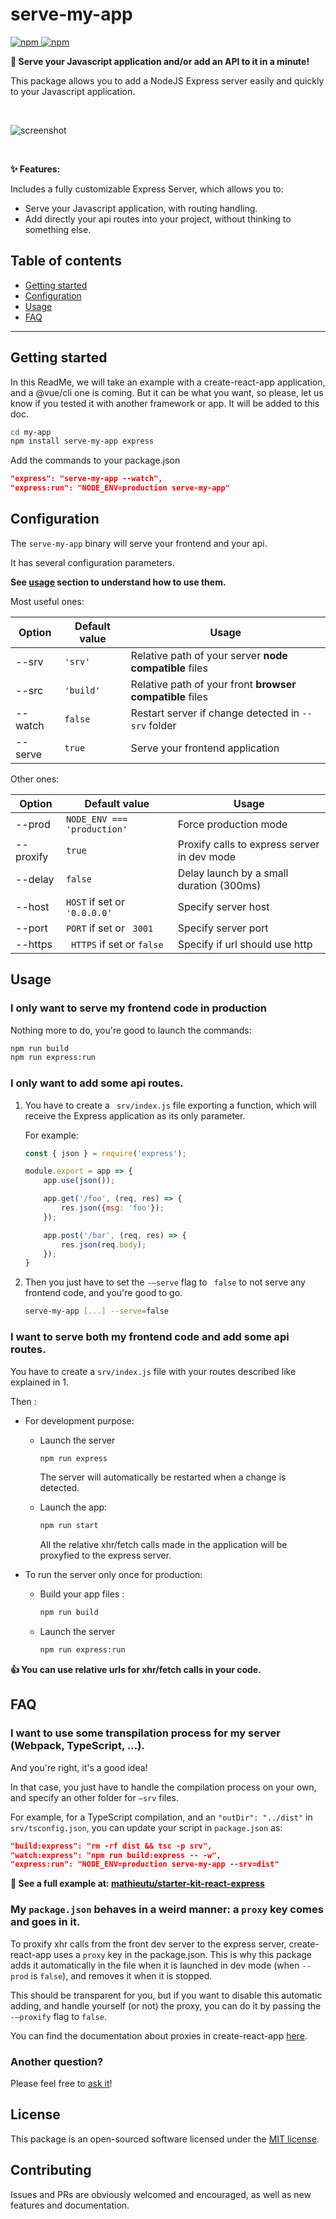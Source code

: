 # serve-my-app

[![npm](https://img.shields.io/npm/v/serve-my-app.svg) ![npm](https://img.shields.io/npm/dt/serve-my-app.svg)](https://www.npmjs.com/package/serve-my-app)


**🚀  Serve your Javascript application and/or add an API to it in a minute!**

This package allows you to add a NodeJS Express server easily and quickly to your Javascript application.

<br>

![screenshot](./screenshot.png)

<br>

**✨ Features:**

Includes a fully customizable Express Server, which allows you to:
  
 - Serve your Javascript application, with routing handling.
 - Add directly your api routes into your project, without thinking to something else.

## Table of contents

- [Getting started](#Getting-started)
- [Configuration](#Configuration)
- [Usage](#Usage)
- [FAQ](#FAQ)

------

## Getting started

In this ReadMe, we will take an example with a create-react-app application, and a @vue/cli one is coming. But it can be what you want, so please, let us know if you tested it with another framework or app. It will be added to this doc.

```bash
cd my-app
npm install serve-my-app express
```

Add the commands to your package.json

```json
"express": "serve-my-app --watch",
"express:run": "NODE_ENV=production serve-my-app"
```

## Configuration

The `serve-my-app` binary will serve your frontend and your api.

It has several configuration parameters. 

**See [usage](#usage) section to understand how to use them.**


Most useful ones:

| Option  | Default value | Usage                                                    |
| ------- | ------------- | -------------------------------------------------------- |
| --srv   | `'srv'`       | Relative path of your server **node compatible** files   |
| --src   | `'build'`     | Relative path of your front **browser compatible** files |
| --watch | `false`       | Restart server if change detected in `--srv` folder      |
| --serve | `true`        | Serve your frontend application                          |


Other ones:

| Option    | Default value                | Usage                                       |
| --------- | ---------------------------- | ------------------------------------------- |
| --prod    | `NODE_ENV === 'production'`  | Force production mode                       |
| --proxify | `true`                       | Proxify calls to express server in dev mode |
| --delay   | `false`                      | Delay launch by a small duration (300ms)    |
| --host    | `HOST` if set or `'0.0.0.0'` | Specify server host                         |
| --port    | `PORT` if set or ` 3001`     | Specify server port                         |
| --https   | ` HTTPS` if set or `false`   | Specify if url should use http              |


## Usage

### I only want to serve my frontend code in production

Nothing more to do, you're good to launch the commands:

```bash
npm run build
npm run express:run
```

### I only want to add some api routes.

1. You have to create a ` srv/index.js` file exporting a function, which will receive the Express application as its only parameter. 

   For example:

   ```javascript
   const { json } = require('express');
   
   module.export = app => {
       app.use(json());
   
       app.get('/foo', (req, res) => {
           res.json({msg: 'foo'});
       });
   
       app.post('/bar', (req, res) => {
           res.json(req.body);
       });
   }
   ```

2. Then you just have to set the `-—serve` flag to ` false` to not serve any frontend code, and you're good to go.

   ```bash
   serve-my-app [...] --serve=false
   ```

### I want to serve both my frontend code and add some api routes.

You have to create a `srv/index.js` file with your routes described like explained in 1.

Then :

- For development purpose:

  - Launch the server

    ```bash
    npm run express
    ```

    The server will automatically be restarted when a change is detected.

  - Launch the app:

    ```bash
    npm run start
    ```

    All the relative xhr/fetch calls made in the application will be proxyfied to the express server.

- To run the server only once for production:

  - Build your app files :

    ```bash
    npm run build
    ```

  - Launch the server

    ```bash
    npm run express:run
    ```

**👍 You can use relative urls for xhr/fetch calls in your code.**


## FAQ

### I want to use some transpilation process for my server (Webpack, TypeScript, ...).

And you're right, it's a good idea!

In that case, you just have to handle the compilation process on your own, and specify an other folder for `—srv` files. 

For example, for a TypeScript compilation, and an `"outDir": "../dist"` in `srv/tsconfig.json`, you can update your script in `package.json` as: 

```json
"build:express": "rm -rf dist && tsc -p srv",
"watch:express": "npm run build:express -- -w",
"express:run": "NODE_ENV=production serve-my-app --srv=dist"
```

**🔗 See a full example at: [mathieutu/starter-kit-react-express](https://github.com/mathieutu/starter-kit-react-express)**

### My `package.json` behaves in a weird manner: a `proxy` key comes and goes in it.

To proxify xhr calls from the front dev server to the express server, create-react-app uses a `proxy` key in the package.json. This is why this package adds it automatically in the file when it is launched in dev mode (when `--prod` is `false`), and removes it when it is stopped. 

This should be transparent for you, but if you want to disable this automatic adding, and handle yourself (or not) the proxy, you can do it by passing the `-—proxify` flag to `false`. 

You can find the documentation about proxies in create-react-app [here](https://facebook.github.io/create-react-app/docs/proxying-api-requests-in-development#docsNav).

### Another question?

Please feel free to [ask it](https://github.com/mathieutu/serve-my-app/issues/new)!


## License

This package is an open-sourced software licensed under the [MIT license](http://opensource.org/licenses/MIT).


## Contributing

Issues and PRs are obviously welcomed and encouraged, as well as new features and documentation.
